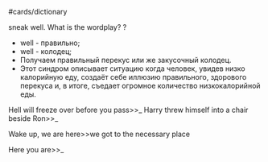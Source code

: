 #cards/dictionary 

sneak well. What is the wordplay?
?
- well - правильно;
- well - колодец;
- Получаем правильный перекус или же закусочный колодец.
- Этот синдром описывает ситуацию когда человек, увидев низко калорийную еду, создаёт себе иллюзию правильного, здорового перекуса и, в итоге, съедает огромное количество низкокалорийной еды.

Hell will freeze over before you pass>>_
Harry threw himself into a chair beside Ron>>_ <!--SR:!2024-02-11,16,292-->

Wake up, we are here>>we got to the necessary place <!--SR:!2024-03-14,47,290-->

Here you are>>_ <!--SR:!2024-02-01,3,259-->